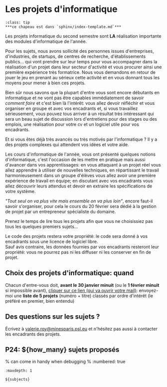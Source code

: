 # Les projets d'informatique

```{admonition} à enlever
:class: tip
***ce chapeau est dans `sphinx/index-template.md`***
```

Les projets informatique du second semestre sont **LA** réalisation importante des modules d'informatique de l'année.

Pour les sujets, nous avons sollicité des personnes issues d'entreprises, d'industries, de startups, de centres de recherche, d'établissements publics... qui vont prendre sur leur temps pour vous accompagner dans la réalisation d'un projet dans leur secteur d'activité et vous procurer ainsi une première expérience très formatrice. Nous vous demandons en retour de jouer le jeu en prenant au sérieux cette activité et en vous donnant tous les moyens pour mener à bien ces projets.

Bien sûr nous savons que la plupart d'entre vous sont encore débutants en informatique et ne vont pas être capables immédiatement de savoir *comment faire* et c'est bien là l'intérêt: vous allez devoir réfléchir et vous organiser en groupe et avec vos encadrants et, si vous travaillez sérieusement, vous pouvez tous arriver à un résultat très intéressant qui sera un beau sujet de discussion lors d'entretiens pour des stages ou des emplois, une réalisation pour votre cv et un logiciel utile pour vos encadrants.

Et si vous êtes déjà très avancés ou très motivés par l'informatique ? Il y a des projets complexes qui attendent vos idées et votre aide.

Les cours d'informatique de l'année, vous ont présenté quelques notions d'informatique, c'est l'occasion de les mettre en pratique mais aussi d'avancer dans vos apprentissages: en vous attaquant à un projet réel vous allez apprendre à utiliser de nouvelles techniques, en répartissant le travail harmonieusement dans un groupe d'élèves vous allez avoir une première expérience de travail en équipe; en discutant avec vos encadrants vous allez découvrir leurs attendus et devoir en extraire les spécifications de votre système.

*"Tout seul on va plus vite mais ensemble on va plus loin"*, encore faut-il savoir s'organiser, pour cela le cours du 20 février sera dédié à la gestion de projet par un entrepreneur spécialiste du domaine.

Prenez le temps de lire tous les projets afin que vous ne choisissiez pas tous les quelques premiers sujets...

Le code des projets restera votre propriété: le code sera donné à vos encadrants sous une licence de logiciel libre.  
Sauf avis contraire, les données fournies par vos encadrants resteront leur propriété: vous ne pourrez pas ni les diffuser ni les conserver en fin de projet.

## Choix des projets d'informatique: quand

Chacun d'entre-vous doit, **avant le 30 janvier minuit** (ou le **1 février minuit** si impossible avant), [cliquer sur ce lien (qui va ouvrir votre mail)](mailto:valerie.roy@minesparis.psl.eu?subject=choix%20des%20projets%20d'informatique): envoyez-moi une **liste de 5 projets** (numéro + titre) classés par ordre d'intérêt (le préféré en premier, bien entendu)

## Des questions sur les sujets ?

Écrivez à <valerie.roy@minesparis.psl.eu> et n'hésitez pas aussi à contacter les encadrants des projets.

## P24: ${how_many} sujets proposés

% can come in handy when debugging
% :numbered: true

```{toctree}
:maxdepth: 1

${subjects}
```

